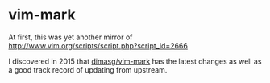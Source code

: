 vim-mark
========

At first, this was yet another mirror of 
http://www.vim.org/scripts/script.php?script_id=2666

I discovered in 2015 that [dimasg/vim-mark](https://github.com/dimasg/vim-mark) 
has the latest changes as well as a good track record of updating from 
upstream.
